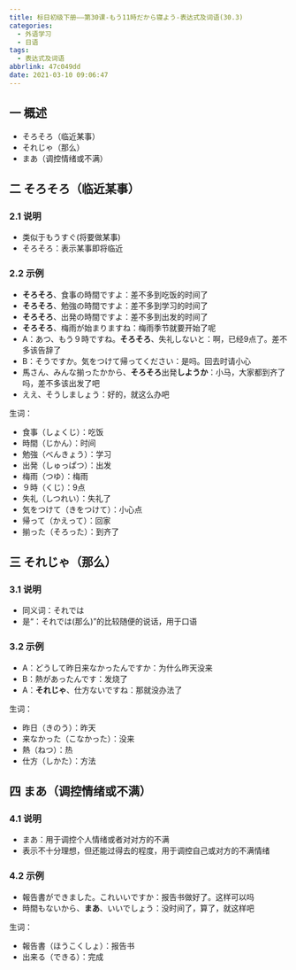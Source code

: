 ```yaml
---
title: 标日初级下册——第30课-もう11時だから寝よう-表达式及词语(30.3)
categories:
  - 外语学习
  - 日语
tags:
  - 表达式及词语
abbrlink: 47c049dd
date: 2021-03-10 09:06:47
---
```

## 一 概述

* そろそろ（临近某事）
* それじゃ（那么）
* まあ（调控情绪或不满）

<!--more-->

## 二 そろそろ（临近某事）

### 2.1 说明

* 类似于もうすぐ(将要做某事)
* そろそろ：表示某事即将临近

### 2.2 示例

* **そろそろ**、食事の時間ですよ：差不多到吃饭的时间了
* **そろそろ**、勉強の時間ですよ：差不多到学习的时间了
* **そろそろ**、出発の時間ですよ：差不多到出发的时间了
* **そろそろ**、梅雨が始まりますね：梅雨季节就要开始了呢
* A：あつ、もう９時ですね。**そろそろ**、失礼しないと：啊，已经9点了。差不多该告辞了
* B：そうですか。気をつけて帰ってください：是吗。回去时请小心
* 馬さん、みんな揃ったかから、**そろそろ**出発**しようか**：小马，大家都到齐了吗，差不多该出发了吧
* ええ、そうしましょう：好的，就这么办吧

生词：

* 食事（しょくじ）：吃饭
* 時間（じかん）：时间
* 勉強（べんきょう）：学习
* 出発（しゅっぱつ）：出发
* 梅雨（つゆ）：梅雨
* ９時（くじ）：9点
* 失礼（しつれい）：失礼了
* 気をつけて（きをつけて）：小心点
* 帰って（かえって）：回家
* 揃った（そろった）：到齐了

## 三 それじゃ（那么）

### 3.1 说明

* 同义词：それでは
* 是“：それでは(那么)”的比较随便的说话，用于口语

### 3.2 示例

* A：どうして昨日来なかったんですか：为什么昨天没来
* B：熱があったんです：发烧了
* A：**それじゃ**、仕方ないですね：那就没办法了

生词：

* 昨日（きのう）：昨天
* 来なかった（こなかった）：没来
* 熱（ねつ）：热
* 仕方（しかた）：方法

## 四 まあ（调控情绪或不满）

### 4.1 说明

* まあ：用于调控个人情绪或者对对方的不满
* 表示不十分理想，但还能过得去的程度，用于调控自己或对方的不满情绪

### 4.2 示例

* 報告書ができました。これいいですか：报告书做好了。这样可以吗
* 時間もないから、**まあ**、いいでしょう：没时间了，算了，就这样吧

生词：

* 報告書（ほうこくしょ）：报告书
* 出来る（できる）：完成

